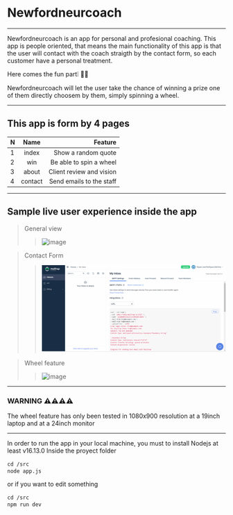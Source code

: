 # Newfordneurcoach
---

Newfordneurcoach is an app for personal and profesional coaching.
This app is people oriented, that means the main functionality of this
app is that the user will contact with the coach straigth by the contact form,
so each customer have a personal treatment.

Here comes the fun part❕ 🤯🎉

Newfordneurcoach will let the user take the chance of winning a prize one of them
directly choosem by them, simply spinning a wheel.

---

## This app is form by 4 pages

| N     | Name  | Feature                 |
|:------|:-----:|------------------------:|
|1      |index  | Show a random quote     |
|2      |win    | Be able to spin a wheel |
|3      |about  | Client review and vision|
|4      |contact| Send emails to the staff|


---

## Sample live user experience inside the app

> General view
>> ![image](https://github.com/MiguelJRM95/wheel_of_fortune/blob/master/media/general.gif)

> Contact Form
>> ![image](https://github.com/MiguelJRM95/wheel_of_fortune/blob/master/media/email.gif)

> Wheel feature
>> ![image](https://github.com/MiguelJRM95/wheel_of_fortune/blob/master/media/wheel.gif)

---

### WARNING ⚠️⚠️⚠️⚠️

The wheel feature has only been tested in 1080x900 resolution
at a 19inch laptop and at a 24inch monitor

---

In order to run the app in your local machine, you must to install Nodejs at least v16.13.0
Inside the proyect folder

````
cd /src
node app.js

````

or if you want to edit something

````
cd /src
npm run dev

````